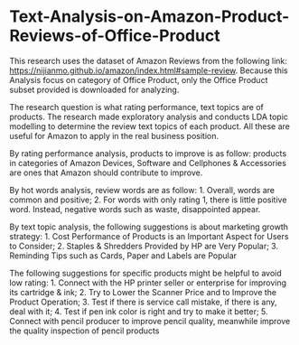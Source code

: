 # Text-Analysis-on-Amazon-Product-Reviews-of-Office-Product

This research uses the dataset of Amazon Reviews from the following link:  https://nijianmo.github.io/amazon/index.html#sample-review. Because this Analysis focus on category of Office Product, only the Office Product subset provided is downloaded for analyzing. 

The research question is what rating performance, text topics are of products. The research made exploratory analysis and conducts LDA topic modelling to determine the review text topics of each product. All these are useful for Amazon to apply in the real business position. 

By rating performance analysis, products to improve is as follow: products in categories of Amazon Devices, Software and Cellphones & Accessories are ones that Amazon should contribute to improve.

By hot words analysis, review words are as follow: 1. Overall, words are common and positive; 2. For words with only rating 1, there is little positive word. Instead, negative words such as waste, disappointed appear.

By text topic analysis, the following suggestions is about marketing growth strategy: 1. Cost Performance of Products is an Important Aspect for Users to Consider; 2. Staples & Shredders Provided by HP are Very Popular; 3. Reminding Tips such as Cards, Paper and Labels are Popular

The following suggestions for specific products might be helpful to avoid low rating: 1. Connect with the HP printer seller or enterprise for improving its cartridge & ink; 2. Try to Lower the Scanner Price and to Improve the Product Operation; 3. Test if there is service call mistake, if there is any, deal with it; 4. Test if pen ink color is right and try to make it better; 5. Connect with pencil producer to improve pencil quality, meanwhile improve the quality inspection of pencil products
